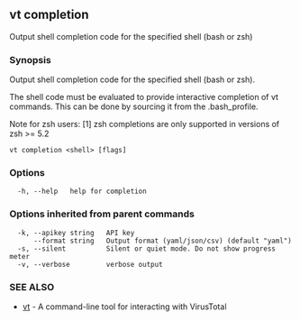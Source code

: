 ## vt completion

Output shell completion code for the specified shell (bash or zsh)

### Synopsis

Output shell completion code for the specified shell (bash or zsh).

The shell code must be evaluated to provide interactive completion of vt commands.  This can be done by sourcing it from
the .bash_profile.

Note for zsh users: [1] zsh completions are only supported in versions of zsh >= 5.2

```
vt completion <shell> [flags]
```

### Options

```
  -h, --help   help for completion
```

### Options inherited from parent commands

```
  -k, --apikey string   API key
      --format string   Output format (yaml/json/csv) (default "yaml")
  -s, --silent          Silent or quiet mode. Do not show progress meter
  -v, --verbose         verbose output
```

### SEE ALSO

* [vt](vt.md)	 - A command-line tool for interacting with VirusTotal

